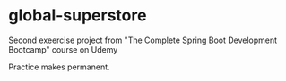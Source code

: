 # global-superstore
 
Second exeercise project from "The Complete Spring Boot Development Bootcamp" course on Udemy

Practice makes permanent.
